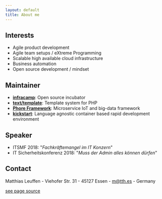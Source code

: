 ```yaml
---
layout: default
title: About me
---
```



## Interests

- Agile product development
- Agile team setups / eXtreme Programming
- Scalable high available cloud infrastructure
- Business automation
- Open source development / mindset

## Maintainer

- **[infracamp](https://infracamp.org)**: Open source incubator
- **[text/template](https://packagist.org/packages/text/template)**: Template system for PHP
- **[Phore Framework](https://github.com/phore)**: Microservice IoT and big-data framework
- **[kickstart](https://github.com/infracamp/kickstart)**: Language agnostic container based rapid development environment

## Speaker

- ITSMF 2018: "*Fachkräftemangel im IT Konzern*"
- IT Sicherheitskonferenz 2018: "*Muss der Admin alles können dürfen*"

## Contact

Matthias Leuffen - Viehofer Str. 31 - 45127 Essen - m@tth.es - Germany

[see page source](https://github.com/dermatthes/leuffen.de)
